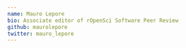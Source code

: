 ```yaml
---
name: Mauro Lepore
bio: Associate editor of rOpenSci Software Peer Review
github: maurolepore
twitter: mauro_lepore
---
```

